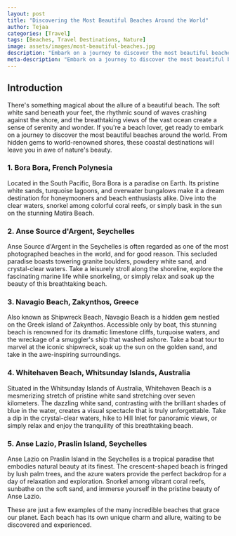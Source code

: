 ```yaml
---
layout: post
title: "Discovering the Most Beautiful Beaches Around the World"
author: Tejaa
categories: [Travel]
tags: [Beaches, Travel Destinations, Nature]
image: assets/images/most-beautiful-beaches.jpg
description: "Embark on a journey to discover the most beautiful beaches around the world. From pristine white sands to crystal-clear turquoise waters, these stunning coastal destinations will leave you in awe of nature's beauty."
meta-description: "Embark on a journey to discover the most beautiful beaches around the world. From pristine white sands to crystal-clear turquoise waters, these stunning coastal destinations will leave you in awe of nature's beauty."
---
```


## Introduction

There's something magical about the allure of a beautiful beach. The soft white sand beneath your feet, the rhythmic sound of waves crashing against the shore, and the breathtaking views of the vast ocean create a sense of serenity and wonder. If you're a beach lover, get ready to embark on a journey to discover the most beautiful beaches around the world. From hidden gems to world-renowned shores, these coastal destinations will leave you in awe of nature's beauty.

### 1. Bora Bora, French Polynesia

Located in the South Pacific, Bora Bora is a paradise on Earth. Its pristine white sands, turquoise lagoons, and overwater bungalows make it a dream destination for honeymooners and beach enthusiasts alike. Dive into the clear waters, snorkel among colorful coral reefs, or simply bask in the sun on the stunning Matira Beach.

### 2. Anse Source d'Argent, Seychelles

Anse Source d'Argent in the Seychelles is often regarded as one of the most photographed beaches in the world, and for good reason. This secluded paradise boasts towering granite boulders, powdery white sand, and crystal-clear waters. Take a leisurely stroll along the shoreline, explore the fascinating marine life while snorkeling, or simply relax and soak up the beauty of this breathtaking beach.

### 3. Navagio Beach, Zakynthos, Greece

Also known as Shipwreck Beach, Navagio Beach is a hidden gem nestled on the Greek island of Zakynthos. Accessible only by boat, this stunning beach is renowned for its dramatic limestone cliffs, turquoise waters, and the wreckage of a smuggler's ship that washed ashore. Take a boat tour to marvel at the iconic shipwreck, soak up the sun on the golden sand, and take in the awe-inspiring surroundings.

### 4. Whitehaven Beach, Whitsunday Islands, Australia

Situated in the Whitsunday Islands of Australia, Whitehaven Beach is a mesmerizing stretch of pristine white sand stretching over seven kilometers. The dazzling white sand, contrasting with the brilliant shades of blue in the water, creates a visual spectacle that is truly unforgettable. Take a dip in the crystal-clear waters, hike to Hill Inlet for panoramic views, or simply relax and enjoy the tranquility of this breathtaking beach.

### 5. Anse Lazio, Praslin Island, Seychelles

Anse Lazio on Praslin Island in the Seychelles is a tropical paradise that embodies natural beauty at its finest. The crescent-shaped beach is fringed by lush palm trees, and the azure waters provide the perfect backdrop for a day of relaxation and exploration. Snorkel among vibrant coral reefs, sunbathe on the soft sand, and immerse yourself in the pristine beauty of Anse Lazio.

These are just a few examples of the many incredible beaches that grace our planet. Each beach has its own unique charm and allure, waiting to be discovered and experienced.
